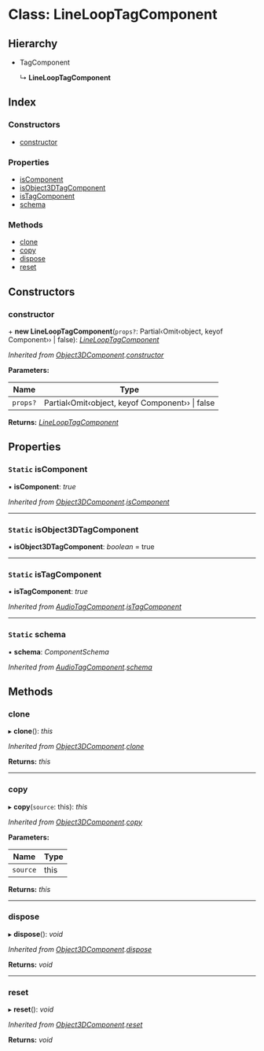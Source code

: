 
# Class: LineLoopTagComponent

## Hierarchy

* TagComponent

  ↳ **LineLoopTagComponent**

## Index

### Constructors

* [constructor](linelooptagcomponent.md#constructor)

### Properties

* [isComponent](linelooptagcomponent.md#static-iscomponent)
* [isObject3DTagComponent](linelooptagcomponent.md#static-isobject3dtagcomponent)
* [isTagComponent](linelooptagcomponent.md#static-istagcomponent)
* [schema](linelooptagcomponent.md#static-schema)

### Methods

* [clone](linelooptagcomponent.md#clone)
* [copy](linelooptagcomponent.md#copy)
* [dispose](linelooptagcomponent.md#dispose)
* [reset](linelooptagcomponent.md#reset)

## Constructors

###  constructor

\+ **new LineLoopTagComponent**(`props?`: Partial‹Omit‹object, keyof Component<any>›› | false): *[LineLoopTagComponent](linelooptagcomponent.md)*

*Inherited from [Object3DComponent](object3dcomponent.md).[constructor](object3dcomponent.md#constructor)*

**Parameters:**

Name | Type |
------ | ------ |
`props?` | Partial‹Omit‹object, keyof Component<any>›› &#124; false |

**Returns:** *[LineLoopTagComponent](linelooptagcomponent.md)*

## Properties

### `Static` isComponent

▪ **isComponent**: *true*

*Inherited from [Object3DComponent](object3dcomponent.md).[isComponent](object3dcomponent.md#static-iscomponent)*

___

### `Static` isObject3DTagComponent

▪ **isObject3DTagComponent**: *boolean* = true

___

### `Static` isTagComponent

▪ **isTagComponent**: *true*

*Inherited from [AudioTagComponent](audiotagcomponent.md).[isTagComponent](audiotagcomponent.md#static-istagcomponent)*

___

### `Static` schema

▪ **schema**: *ComponentSchema*

*Inherited from [AudioTagComponent](audiotagcomponent.md).[schema](audiotagcomponent.md#static-schema)*

## Methods

###  clone

▸ **clone**(): *this*

*Inherited from [Object3DComponent](object3dcomponent.md).[clone](object3dcomponent.md#clone)*

**Returns:** *this*

___

###  copy

▸ **copy**(`source`: this): *this*

*Inherited from [Object3DComponent](object3dcomponent.md).[copy](object3dcomponent.md#copy)*

**Parameters:**

Name | Type |
------ | ------ |
`source` | this |

**Returns:** *this*

___

###  dispose

▸ **dispose**(): *void*

*Inherited from [Object3DComponent](object3dcomponent.md).[dispose](object3dcomponent.md#dispose)*

**Returns:** *void*

___

###  reset

▸ **reset**(): *void*

*Inherited from [Object3DComponent](object3dcomponent.md).[reset](object3dcomponent.md#reset)*

**Returns:** *void*
